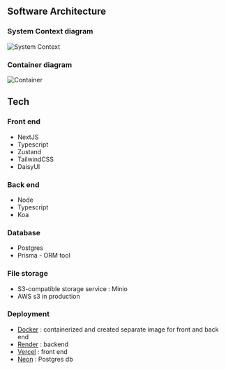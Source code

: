 ## Software Architecture
### System Context diagram
![System Context](https://zucal-public.s3.us-east-1.amazonaws.com/SystemContext+(1).jpg)

### Container diagram
![Container](https://zucal-public.s3.us-east-1.amazonaws.com/Container.drawio.png)

## Tech
### Front end
- NextJS 
- Typescript
- Zustand
- TailwindCSS
- DaisyUI
### Back end
- Node
- Typescript
- Koa 
### Database
- Postgres
- Prisma - ORM tool
### File storage 
- S3-compatible storage service : Minio 
- AWS s3 in production
### Deployment
- [Docker](https://www.docker.com/) : containerized and created separate image for front and back end
- [Render](https://render.com/) : backend
- [Vercel](https://vercel.com/) : front end
- [Neon](https://neon.tech/) : Postgres db